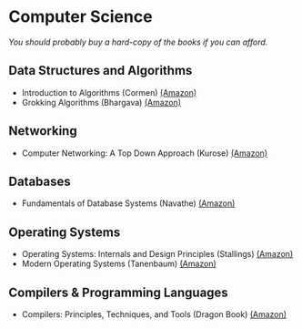 <h1>Computer Science</h1>

_You should probably buy a hard-copy of the books if you can afford._

## Data Structures and Algorithms
- Introduction to Algorithms (Cormen) [(Amazon)](https://www.amazon.com.br/Introduction-Algorithms-Thomas-H-Cormen/dp/0262033844)
- Grokking Algorithms (Bhargava) [(Amazon)](https://www.amazon.com.br/Entendendo-Algoritmos-Ilustrado-Programadores-Curiosos/dp/8575225634/)

## Networking
- Computer Networking: A Top Down Approach (Kurose) [(Amazon)](https://www.amazon.com.br/Computer-Networking-James-Kurose/dp/0136680283)

## Databases
- Fundamentals of Database Systems (Navathe) [(Amazon)](https://www.amazon.com.br/Sistemas-Banco-Dados-Ramez-Elmasri/dp/8543025001/)

## Operating Systems
- Operating Systems: Internals and Design Principles (Stallings) [(Amazon)](https://www.amazon.com.br/Operating-Systems-Internals-Design-Principles/dp/0133805913)
- Modern Operating Systems (Tanenbaum) [(Amazon)](https://www.amazon.com.br/Modern-Operating-Systems-Andrew-Tanenbaum/dp/013359162X)

## Compilers & Programming Languages
- Compilers: Principles, Techniques, and Tools (Dragon Book) [(Amazon)](https://www.amazon.com.br/Compilers-Principles-Techniques-Alfred-Aho/dp/0321486811)